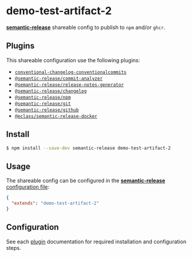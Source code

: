 # demo-test-artifact-2

[**semantic-release**](https://github.com/semantic-release/semantic-release) shareable config to publish to `npm` and/or `ghcr`.

## Plugins

This shareable configuration use the following plugins:

- [`conventional-changelog-conventionalcommits`](https://github.com/conventional-changelog/conventional-changelog)
- [`@semantic-release/commit-analyzer`](https://github.com/semantic-release/commit-analyzer)
- [`@semantic-release/release-notes-generator`](https://github.com/semantic-release/release-notes-generator)
- [`@semantic-release/changelog`](https://github.com/semantic-release/changelog)
- [`@semantic-release/npm`](https://github.com/semantic-release/npm)
- [`@semantic-release/git`](https://github.com/semantic-release/git)
- [`@semantic-release/github`](https://github.com/semantic-release/github)
- [`@eclass/semantic-release-docker`](https://github.com/eclass/semantic-release-docker)

## Install

```bash
$ npm install --save-dev semantic-release demo-test-artifact-2
```

## Usage

The shareable config can be configured in the [**semantic-release** configuration file](https://github.com/semantic-release/semantic-release/blob/master/docs/usage/configuration.md#configuration):

```json
{
  "extends": "demo-test-artifact-2"
}
```

## Configuration

See each [plugin](#plugins) documentation for required installation and configuration steps.
